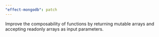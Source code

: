 ```yaml
---
"effect-mongodb": patch
---
```


Improve the composability of functions by returning mutable arrays and accepting readonly arrays as input parameters.
